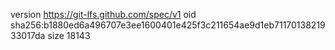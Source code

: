 version https://git-lfs.github.com/spec/v1
oid sha256:b1880ed6a496707e3ee1600401e425f3c211654ae9d1eb7117013821933017da
size 18143
